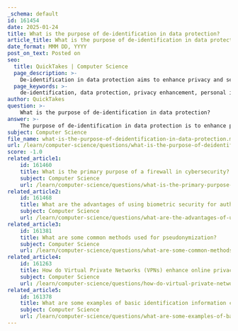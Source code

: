 ```yaml
---
_schema: default
id: 161454
date: 2025-01-24
title: What is the purpose of de-identification in data protection?
article_title: What is the purpose of de-identification in data protection?
date_format: MMM DD, YYYY
post_on_text: Posted on
seo:
  title: QuickTakes | Computer Science
  page_description: >-
    De-identification in data protection aims to enhance privacy and security by removing or altering personal identifiers in datasets, reducing the risk of exposing individual identities, and complying with legal standards.
  page_keywords: >-
    de-identification, data protection, privacy enhancement, personal identifiers, anonymization, pseudonymization, healthcare data, financial data, research data, GDPR compliance, data analysis, security measures, identity exposure, sensitive information, legal standards
author: QuickTakes
question: >-
    What is the purpose of de-identification in data protection?
answer: >-
    The purpose of de-identification in data protection is to enhance privacy and security by removing or altering personal identifiers from datasets, thereby reducing the risk of exposing individual identities. This process is particularly important in contexts where sensitive information is handled, such as healthcare, finance, and research.\n\nDe-identification can be achieved through various methods, including:\n\n1. **Anonymization**: This involves completely removing identifiable information from the data, making it impossible to trace back to an individual. For example, names, addresses, and other personal identifiers are eliminated.\n\n2. **Pseudonymization**: In this method, identifiable information is replaced with unique identifiers (UIDs) or pseudonyms. While the data can still be linked to an individual through these identifiers, the direct identifiers are not present, which adds a layer of security. This approach allows for data analysis while minimizing the risk of identity exposure.\n\n3. **Compliance with Regulations**: De-identification helps organizations comply with data protection regulations, such as the General Data Protection Regulation (GDPR). By ensuring that personal data is de-identified, organizations can manage and protect user data more effectively, thus adhering to legal requirements.\n\n4. **Facilitating Data Analysis**: De-identified data can still be used for meaningful analysis and research without compromising individual privacy. This is particularly valuable in fields like healthcare, where patient data is sensitive but can provide insights for improving care and outcomes.\n\n5. **Enhancing Security Measures**: By using de-identified data, organizations can implement robust security measures, such as encryption and access controls, to protect the data from unauthorized access. This further safeguards user information and reduces the risk of identity theft.\n\nIn summary, de-identification serves to protect individual privacy, comply with legal standards, facilitate data analysis, and enhance overall data security. It is a critical component of modern data protection strategies.
subject: Computer Science
file_name: what-is-the-purpose-of-deidentification-in-data-protection.md
url: /learn/computer-science/questions/what-is-the-purpose-of-deidentification-in-data-protection
score: -1.0
related_article1:
    id: 161460
    title: What is the primary purpose of a firewall in cybersecurity?
    subject: Computer Science
    url: /learn/computer-science/questions/what-is-the-primary-purpose-of-a-firewall-in-cybersecurity
related_article2:
    id: 161468
    title: What are the advantages of using biometric security for authentication?
    subject: Computer Science
    url: /learn/computer-science/questions/what-are-the-advantages-of-using-biometric-security-for-authentication
related_article3:
    id: 161381
    title: What are some common methods used for pseudonymization?
    subject: Computer Science
    url: /learn/computer-science/questions/what-are-some-common-methods-used-for-pseudonymization
related_article4:
    id: 161263
    title: How do Virtual Private Networks (VPNs) enhance online privacy?
    subject: Computer Science
    url: /learn/computer-science/questions/how-do-virtual-private-networks-vpns-enhance-online-privacy
related_article5:
    id: 161378
    title: What are some examples of basic identification information considered as personal data?
    subject: Computer Science
    url: /learn/computer-science/questions/what-are-some-examples-of-basic-identification-information-considered-as-personal-data
---
```


&nbsp;